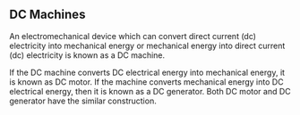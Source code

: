 ## DC Machines

An electromechanical device which can convert direct current (dc) electricity into mechanical energy or mechanical energy into direct current (dc) electricity is known as a DC machine.

If the DC machine converts DC electrical energy into mechanical energy, it is known as DC motor. If the machine converts mechanical energy into DC electrical energy, then it is known as a DC generator. Both DC motor and DC generator have the similar construction.
